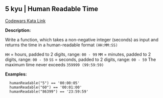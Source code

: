 ## 5 kyu | Human Readable Time
[Codewars Kata Link](https://www.codewars.com/kata/52685f7382004e774f0001f7/train/javascript)

**Description:**

Write a function, which takes a non-negative integer (seconds) as input and returns the time in a human-readable format `(HH:MM:SS)`

`HH` = hours, padded to 2 digits, range: `00 - 99`
`MM` = minutes, padded to 2 digits, range: `00 - 59`
`SS` = seconds, padded to 2 digits, range: `00 - 59`
The maximum time never exceeds `359999 (99:59:59)`

**Examples:**
```
  humanReadable("5") == '00:00:05'
  humanReadable("60") == '00:01:00'
  humanReadable("86399") == '23:59:59'
```